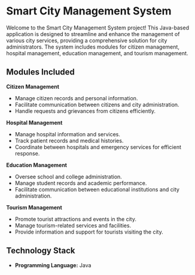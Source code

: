 # Smart City Management System

Welcome to the Smart City Management System project! This Java-based application is designed to streamline and enhance the management of various city services, providing a comprehensive solution for city administrators. The system includes modules for citizen management, hospital management, education management, and tourism management.

## Modules Included

**Citizen Management**
- Manage citizen records and personal information.
- Facilitate communication between citizens and city administration.
- Handle requests and grievances from citizens efficiently.

**Hospital Management**
- Manage hospital information and services.
- Track patient records and medical histories.
- Coordinate between hospitals and emergency services for efficient response.

**Education Management**
- Oversee school and college administration.
- Manage student records and academic performance.
- Facilitate communication between educational institutions and city administration.

**Tourism Management**
- Promote tourist attractions and events in the city.
- Manage tourism-related services and facilities.
- Provide information and support for tourists visiting the city.

## Technology Stack
- **Programming Language:** Java
